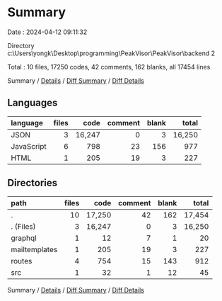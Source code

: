 # Summary

Date : 2024-04-12 09:11:32

Directory c:\\Users\\yongk\\Desktop\\programming\\PeakVisor\\PeakVisor\\backend 2

Total : 10 files,  17250 codes, 42 comments, 162 blanks, all 17454 lines

Summary / [Details](details.md) / [Diff Summary](diff.md) / [Diff Details](diff-details.md)

## Languages
| language | files | code | comment | blank | total |
| :--- | ---: | ---: | ---: | ---: | ---: |
| JSON | 3 | 16,247 | 0 | 3 | 16,250 |
| JavaScript | 6 | 798 | 23 | 156 | 977 |
| HTML | 1 | 205 | 19 | 3 | 227 |

## Directories
| path | files | code | comment | blank | total |
| :--- | ---: | ---: | ---: | ---: | ---: |
| . | 10 | 17,250 | 42 | 162 | 17,454 |
| . (Files) | 3 | 16,247 | 0 | 3 | 16,250 |
| graphql | 1 | 12 | 7 | 1 | 20 |
| mailtemplates | 1 | 205 | 19 | 3 | 227 |
| routes | 4 | 754 | 15 | 143 | 912 |
| src | 1 | 32 | 1 | 12 | 45 |

Summary / [Details](details.md) / [Diff Summary](diff.md) / [Diff Details](diff-details.md)